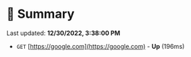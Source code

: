 # 📖 Summary
Last updated: **12/30/2022, 3:38:00 PM**

- `GET` [https://google.com](https://google.com) - **Up** (196ms)
